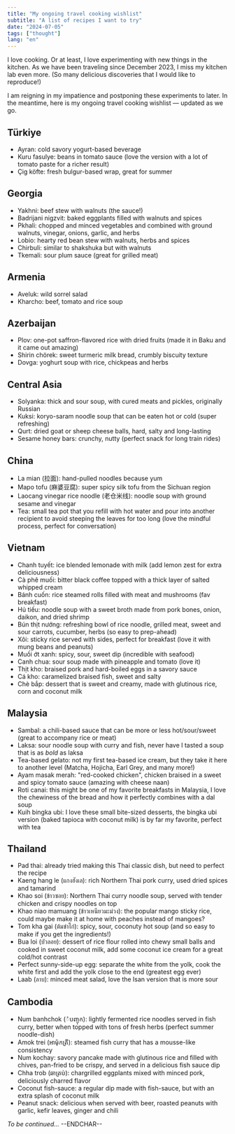 ```yaml
---
title: "My ongoing travel cooking wishlist"
subtitle: "A list of recipes I want to try"
date: "2024-07-05"
tags: ["thought"]
lang: "en"
---
```


I love cooking. Or at least, I love experimenting with new things in the kitchen. As we have been traveling since December 2023, I miss my kitchen lab even more. (So many delicious discoveries that I would like to reproduce!)

I am reigning in my impatience and postponing these experiments to later. In the meantime, here is my ongoing travel cooking wishlist — updated as we go.

## Türkiye

- Ayran: cold savory yogurt-based beverage
- Kuru fasulye: beans in tomato sauce (love the version with a lot of tomato paste for a richer result)
- Çig köfte: fresh bulgur-based wrap, great for summer

## Georgia

- Yakhni: beef stew with walnuts (the sauce!)
- Badrijani nigzvit: baked eggplants filled with walnuts and spices
- Pkhali: chopped and minced vegetables and combined with ground walnuts, vinegar, onions, garlic, and herbs
- Lobio: hearty red bean stew with walnuts, herbs and spices
- Chirbuli: similar to shakshuka but with walnuts
- Tkemali: sour plum sauce (great for grilled meat)

## Armenia

- Aveluk: wild sorrel salad
- Kharcho: beef, tomato and rice soup

## Azerbaijan

- Plov: one-pot saffron-flavored rice with dried fruits (made it in Baku and it came out amazing)
- Shirin chörek: sweet turmeric milk bread, crumbly biscuity texture
- Dovga: yoghurt soup with rice, chickpeas and herbs

## Central Asia

- Solyanka: thick and sour soup, with cured meats and pickles, originally Russian
- Kuksi: koryo-saram noodle soup that can be eaten hot or cold (super refreshing)
- Qurt: dried goat or sheep cheese balls, hard, salty and long-lasting
- Sesame honey bars: crunchy, nutty (perfect snack for long train rides)

## China

- La mian (拉面): hand-pulled noodles because yum
- Mapo tofu (麻婆豆腐): super spicy silk tofu from the Sichuan region
- Laocang vinegar rice noodle (老仓米线): noodle soup with ground sesame and vinegar
- Tea: small tea pot that you refill with hot water and pour into another recipient to avoid steeping the leaves for too long (love the mindful process, perfect for conversation)

## Vietnam

- Chanh tuyết: ice blended lemonade with milk (add lemon zest for extra deliciousness)
- Cà phê muối: bitter black coffee topped with a thick layer of salted whipped cream
- Bánh cuốn: rice steamed rolls filled with meat and mushrooms (fav breakfast)
- Hủ tiếu: noodle soup with a sweet broth made from pork bones, onion, daikon, and dried shrimp
- Bún thịt nướng: refreshing bowl of rice noodle, grilled meat, sweet and sour carrots, cucumber, herbs (so easy to prep-ahead)
- Xôi: sticky rice served with sides, perfect for breakfast (love it with mung beans and peanuts)
- Muối ớt xanh: spicy, sour, sweet dip (incredible with seafood)
- Canh chua: sour soup made with pineapple and tomato (love it)
- Thịt kho: braised pork and hard-boiled eggs in a savory sauce
- Cá kho: caramelized braised fish, sweet and salty
- Chè bắp: dessert that is sweet and creamy, made with glutinous rice, corn and coconut milk

## Malaysia

- Sambal: a chili-based sauce that can be more or less hot/sour/sweet (great to accompany rice or meat)
- Laksa: sour noodle soup with curry and fish, never have I tasted a soup that is as _bold_ as laksa
- Tea-based gelato: not my first tea-based ice cream, but they take it here to another level (Matcha, Hojicha, Earl Grey, and many more!)
- Ayam masak merah: "red-cooked chicken", chicken braised in a sweet and spicy tomato sauce (amazing with cheese naan)
- Roti canai: this might be one of my favorite breakfasts in Malaysia, I love the chewiness of the bread and how it perfectly combines with a dal soup
- Kuih bingka ubi: I love these small bite-sized desserts, the bingka ubi version (baked tapioca with coconut milk) is by far my favorite, perfect with tea

## Thailand

- Pad thai: already tried making this Thai classic dish, but need to perfect the recipe
- Kaeng hang le (แกงฮังเล): rich Northern Thai pork curry, used dried spices and tamarind
- Khao soi (ข้าวซอย): Northern Thai curry noodle soup, served with tender chicken and crispy noodles on top
- Khao niao mamuang (ข้าวเหนียวมะม่วง): the popular mango sticky rice, could maybe make it at home with peaches instead of mangoes?
- Tom kha gai (ต้มข่าไก่): spicy, sour, coconuty hot soup (and so easy to make if you get the ingredients!)
- Bua loi (บัวลอย): dessert of rice flour rolled into chewy small balls and cooked in sweet coconut milk, add some coconut ice cream for a great cold/hot contrast
- Perfect sunny-side-up egg: separate the white from the yolk, cook the white first and add the yolk close to the end (greatest egg ever)
- Laab (ลาบ): minced meat salad, love the Isan version that is more sour

## Cambodia

- Num banhchok (ំបញ្ចុក): lightly fermented rice noodles served in fish curry, better when topped with tons of fresh herbs (perfect summer noodle-dish)
- Amok trei (អាម៉ុកត្រី): steamed fish curry that has a mousse-like consistency
- Num kochay: savory pancake made with glutinous rice and filled with chives, pan-fried to be crispy, and served in a delicious fish sauce dip
- Chha trob (ឆាត្រប់): chargrilled eggplants mixed with minced pork, deliciously charred flavor
- Coconut fish-sauce: a regular dip made with fish-sauce, but with an extra splash of coconut milk
- Peanut snack: delicious when served with beer, roasted peanuts with garlic, kefir leaves, ginger and chili

_To be continued..._ --ENDCHAR--
